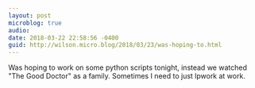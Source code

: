 ```yaml
---
layout: post
microblog: true
audio: 
date: 2018-03-22 22:58:56 -0400
guid: http://wilson.micro.blog/2018/03/23/was-hoping-to.html
---
```

Was hoping to work on some python scripts tonight, instead we watched "The Good Doctor" as a family. Sometimes I need to just lpwork at work. 
